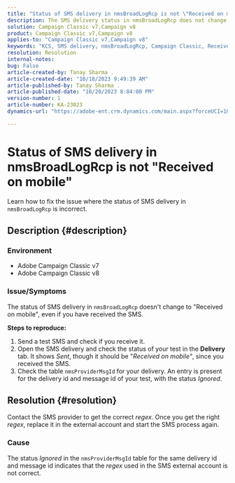 ```yaml
---
title: "Status of SMS delivery in nmsBroadLogRcp is not \"Received on mobile\""
description: The SMS delivery status in nmsBroadLogRcp does not change to "Received on mobile", even if the user has received the SMS.
solution: Campaign Classic v7,Campaign v8
product: Campaign Classic v7,Campaign v8
applies-to: "Campaign Classic v7,Campaign v8"
keywords: "KCS, SMS delivery, nmsBroadLogRcp, Campaign Classic, Received on mobile"
resolution: Resolution
internal-notes: 
bug: False
article-created-by: Tanay Sharma .
article-created-date: "10/18/2023 9:49:39 AM"
article-published-by: Tanay Sharma .
article-published-date: "10/20/2023 8:04:00 PM"
version-number: 1
article-number: KA-23023
dynamics-url: "https://adobe-ent.crm.dynamics.com/main.aspx?forceUCI=1&pagetype=entityrecord&etn=knowledgearticle&id=6764ffa4-9b6d-ee11-8df0-6045bd0061cb"

---
```

# Status of SMS delivery in nmsBroadLogRcp is not "Received on mobile"


Learn how to fix the issue where the status of SMS delivery in `nmsBroadLogRcp` is incorrect.

## Description {#description}


### Environment

- Adobe Campaign Classic v7
- Adobe Campaign Classic v8


### Issue/Symptoms

The status of SMS delivery in `nmsBroadLogRcp` doesn't change to "Received on mobile", even if you have received the SMS.

<b>Steps to reproduce:</b>

1. Send a test SMS and check if you receive it.
2. Open the SMS delivery and check the status of your test in the <b>Delivery</b> tab. It shows *Sent*, though it should be "*Received on mobile"*, since you received the SMS.
3. Check the table `nmsProviderMsgId` for your delivery. An entry is present for the delivery id and message id of your test, with the status *Ignored*.



## Resolution {#resolution}


Contact the SMS provider to get the correct *regex*. Once you get the right *regex*, replace it in the external account and start the SMS process again.

### Cause

The status *Ignored* in the `nmsProviderMsgId` table for the same delivery id and message id indicates that the *regex* used in the SMS external account is not correct.
